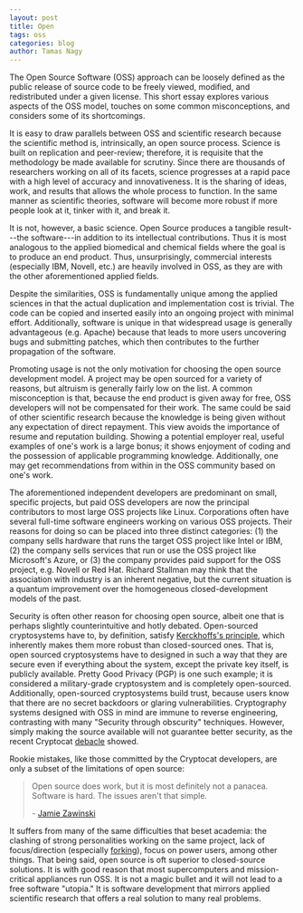 ```yaml
---
layout: post
title: Open
tags: oss
categories: blog
author: Tamas Nagy
---
```


The Open Source Software (OSS) approach can be loosely defined as the
public release of source code to be freely viewed, modified, and
redistributed under a given license. This short essay
explores various aspects of the OSS model, touches on some common
misconceptions, and considers some of its shortcomings.

It is easy to draw parallels between OSS and scientific research because the
scientific method is, intrinsically, an open source process. Science is
built on replication and peer-review; therefore, it is requisite that 
the methodology be made available for scrutiny. Since there are
thousands of researchers working on all of its facets, science progresses
at a rapid pace with a high level of accuracy and innovativeness. It is the sharing of
ideas, work, and results that allows the whole process to function. 
In the same manner as scientific theories, software will become more robust if more people 
look at it, tinker with it, and break it.

It is not, however, a basic science. Open Source produces a tangible
result---the software---in addition to its intellectual contributions.
Thus it is most analogous to the applied biomedical and chemical fields where
the goal is to produce an end product. Thus, unsurprisingly, commercial interests
(especially IBM, Novell, etc.) are heavily involved in OSS, as they are with 
the other aforementioned applied fields.

Despite the similarities, OSS is fundamentally unique among the applied sciences in that the actual 
duplication and implementation cost is trivial. The code can be copied and
inserted easily into an ongoing project with minimal effort. Additionally, 
software is unique in that widespread usage is generally advantageous (e.g. Apache) because
that leads to more users uncovering bugs and submitting patches, which then contributes to the
further propagation of the software. 

Promoting usage is not the only motivation for choosing the open source
development model. A project may be open sourced for a variety of reasons, but
altruism is generally fairly low on the list. A common misconception is that, because 
the end product is given away for free, OSS developers will not be compensated for their work.
The same could be said of other scientific research because the knowledge
is being given without any expectation of direct repayment. This view avoids 
the importance of resume and reputation building. Showing a potential employer real,
useful examples of one's work is a large bonus; it shows enjoyment of coding and 
the possession of applicable programming knowledge. Additionally, one may get recommendations 
from within in the OSS community based on one's work.

The aforementioned independent developers are predominant 
on small, specific projects, but paid OSS developers are now the principal
contributors to most large OSS projects like Linux. Corporations often have 
several full-time software engineers working on various OSS projects. Their reasons for doing so can be 
placed into three distinct categories: (1) the company sells hardware 
that runs the target OSS project like Intel or IBM, (2) the company sells
services that run or use the OSS project like Microsoft's Azure, or (3)
the company provides paid support for the OSS project, e.g. Novell or Red
Hat. Richard Stallman may think that the association with industry is an
inherent negative, but the current situation is a quantum improvement
over the homogeneous closed-development models of the past.

Security is often other reason for choosing open source, albeit one that
is perhaps slightly counterintuitive and hotly debated. Open-sourced 
cryptosystems have to, by definition, satisfy [Kerckhoffs's principle](http://www.cs.tufts.edu/comp/165/classpages/Intro/Kerckhoffs.html), which
inherently makes them more robust than closed-sourced ones. That is, open sourced
cryptosystems have to designed in such a way that they are secure even if everything about the
system, except the private key itself, is publicly available. Pretty Good Privacy 
(PGP) is one such example; it is considered a military-grade cryptosystem 
and is completely open-sourced. Additionally, open-sourced cryptosystems
build trust, because users know that there are no secret backdoors or
glaring vulnerabilities. Cryptography systems designed with OSS in mind are
immune to reverse engineering, contrasting with many "Security through
obscurity" techniques. However, simply making the source available will
not guarantee better security, as the recent Cryptocat [debacle](http://arstechnica.com/security/2013/07/bad-kitty-rooky-mistake-in-cryptocat-chat-app-makes-cracking-a-snap/) showed.

Rookie mistakes, like those committed by the Cryptocat developers, are only a
subset of the limitations of open source:

> Open source does work, but it is most definitely not a panacea. Software is hard. The issues aren't that simple. 
> 
> \- [Jamie Zawinski](http://www.jwz.org/gruntle/nomo.html)

It suffers from many of the same difficulties that beset academia:
the clashing of strong personalities working on the same project, lack of
focus/direction (especially [forking](https://help.github.com/articles/fork-a-repo)),
focus on power users, among other things. That being said, open source is
oft superior to closed-source solutions. It is with good reason that most
supercomputers and mission-critical appliances run OSS. It is not a magic
bullet and it will not lead to a free software "utopia." It is software
development that mirrors applied scientific research that offers a real
solution to many real problems.
